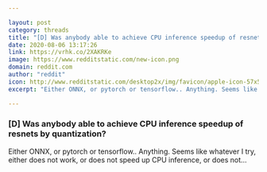 ```yaml
---

layout: post
category: threads
title: "[D] Was anybody able to achieve CPU inference speedup of resnets by quantization?"
date: 2020-08-06 13:17:26
link: https://vrhk.co/2XAKRKe
image: https://www.redditstatic.com/new-icon.png
domain: reddit.com
author: "reddit"
icon: http://www.redditstatic.com/desktop2x/img/favicon/apple-icon-57x57.png
excerpt: "Either ONNX, or pytorch or tensorflow.. Anything. Seems like whatever I try, either does not work, or does not speed up CPU inference, or does not..."

---
```


### [D] Was anybody able to achieve CPU inference speedup of resnets by quantization?

Either ONNX, or pytorch or tensorflow.. Anything. Seems like whatever I try, either does not work, or does not speed up CPU inference, or does not...